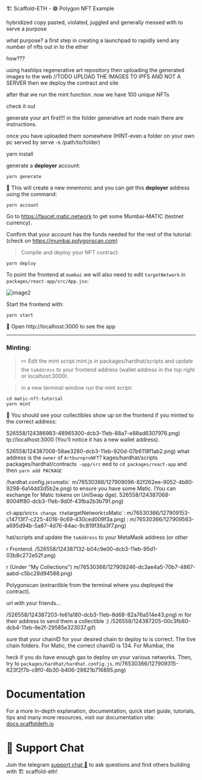  🏗 Scaffold-ETH - 🟣 Polygon NFT Example

hybridized copy pasted, violated, juggled and generally messed with to serve a purpose

what purpose? a first step in creating a launchpad to rapidly send any number of nfts out in to the ether

how???

using hashlips regenerative art repository then uploading the generated images to the web 
//TODO UPLOAD THE IMAGES TO IPFS AND NOT A SERVER
then we deploy the contract and site

after that we run the mint function.  now we have 100 unique NFTs



check it out

generate your art first!!! in the folder generative art node main there are instructions.

once you have uploaded them somewhere  (HINT-even a folder on your own pc served by serve -s /path/to/folder)



yarn install

generate a **deployer** account:

```
yarn generate
```

🙎 This will create a new mnemonic and you can get this **deployer** address using the command:

```
yarn account
```

Go to https://faucet.matic.network to get some Mumbai-MATIC (testnet currency).

Confirm that your account has the funds needed for the rest of the tutorial: (check on https://mumbai.polygonscan.com)

> Compile and deploy your NFT contract:

```
yarn deploy
```

To point the frontend at `mumbai` we will also need to edit `targetNetwork` in `packages/react-app/src/App.jsx`:

![image2](https://user-images.githubusercontent.com/76530366/127909020-6cd40a05-c28a-4791-9493-307a615c7dc4.png)

Start the frontend with:

```
yarn start
```

📱 Open http://localhost:3000 to see the app

---

### Minting:

> ✏️ Edit the mint script mint.js in packages/hardhat/scripts and update the `toAddress` to your frontend address (wallet address in the top right or localhost:3000).


> in a new terminal window run the mint script:
```
cd matic-nft-tutorial
yarn mint
```


👀 You should see your collectibles show up on the frontend if you minted to the correct address:

526558/124386983-48965300-dcb3-11eb-88a7-e88ad6307976.png)
tp://localhost:3000 (You'll notice it has a new wallet address).

526558/124387008-58ae3280-dcb3-11eb-920d-07b6118f1ab2.png)
 what address is the `owner` of `ArtburnproNFT`?
kages/hardhat/scripts`
 `packages/hardhat/contracts`
-app/src`
eed to `cd packages/react-app` and then `yarn add PACKAGE`


/hardhat.config.js` to `matic`
m/76530366/127909096-82f262ee-9052-4b80-9298-6a14dd3d5b2e.png) 
 to ensure you have some Matic. (You can exchange for Matic tokens on UniSwap dge).
526558/124387068-8004ff80-dcb3-11eb-9d0f-43fba2b3b791.png)




ct-app/src` to change the `targetNetwork` to `Matic`:
m/76530366/127909153-c14713f7-c225-4016-9c69-430ced009f3a.png)
:
m/76530366/127909563-a695d94b-5a87-4d76-84ac-9c819f36a3f7.png)

hat/scripts and update the `toAddress` to your MetaMask address (or other 



r Frontend.
/526558/124387132-b04c9e00-dcb3-11eb-95d1-03b8c272e52f.png)

r (Under "My Collections")
m/76530366/127909246-dc3ae4a5-70b7-4867-aabd-c5bc28d94588.png)

 Polygonscan (extractible from the terminal where you deployed the contract).

url with your friends...








/526558/124387203-fe61a180-dcb3-11eb-8d68-82a76a514e43.png)
m for their address to send them a collectible :)
/526558/124387205-00c3fb80-dcb4-11eb-9e2f-29585e323037.gif)



 sure that your chainID for your desired chain to deploy to is correct. The tive chain folders. For Matic, the correct chainID is 134. For Mumbai, the 

heck if you do have enough gas to deploy on your various networks. Then, try to `packages/hardhat/hardhat.config.js`.
m/76530366/127909315-623f2f7b-c8f0-4b30-b406-29821b716895.png)
# Documentation

For a more in-depth explanation, documentation, quick start guide, tutorials, tips and many more resources, visit our documentation site: [docs.scaffoldeth.io](https://docs.scaffoldeth.io) 

# 💬 Support Chat

Join the telegram [support chat 💬](https://t.yarme/joinchat/KByvmRe5wkR-8F_zz6AjpA) to ask questions and find others building with 🏗 scaffold-eth!
